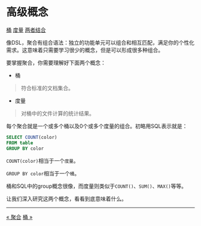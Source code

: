高级概念
========


[桶](buckets.md)
[度量](metrics.md)
[两者结合](combining-the-two.md)

像DSL，聚合有组合语法：独立的功能单元可以组合和相互匹配，满足你的个性化需求。这意味着只需要学习很少的概念，但是可以形成很多种组合。

要掌握聚合，你需要理解好下面两个概念：

* 桶

> 符合标准的文档集合。

* 度量

> 对桶中的文件计算的统计结果。


每个聚合就是一个或多个桶以及0个或多个度量的组合。初略用SQL表示就是：

```sql
SELECT COUNT(color) 
FROM table
GROUP BY color 
```

`COUNT(color)`相当于一个`度量`。

`GROUP BY color`相当于一个`桶`。

桶和SQL中的group概念很像，而度量则类似于`COUNT()`、`SUM()`、`MAX()`等等。

让我们深入研究这两个概念，看看到底意味着什么。

--------------------------------
[« 聚合](README.MD)     [桶 »](buckets.md) 
